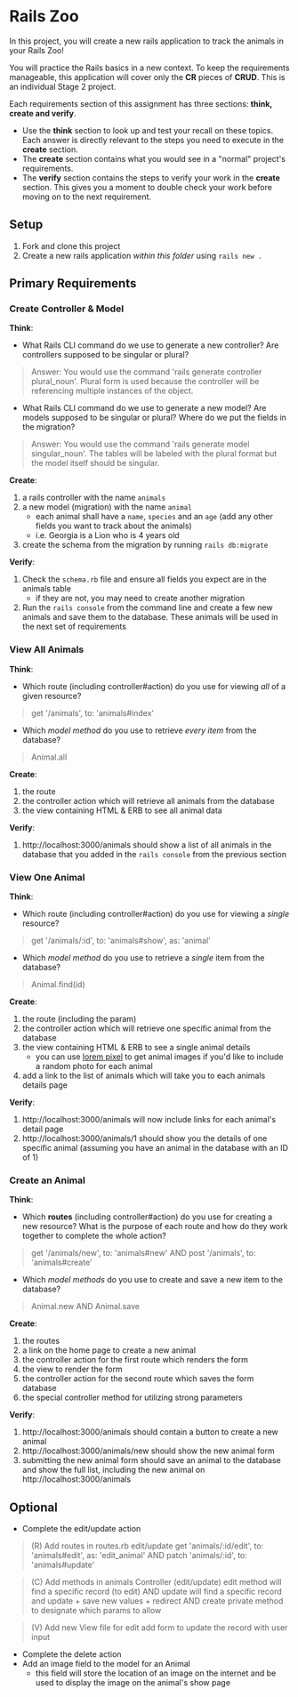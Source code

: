 # Rails Zoo
In this project, you will create a new rails application to track the animals in your Rails Zoo!

You will practice the Rails basics in a new context. To keep the requirements manageable, this application will cover only the **CR** pieces of **CRUD**. This is an individual Stage 2 project.

Each requirements section of this assignment has three sections: **think, create and verify**.
- Use the **think** section to look up and test your recall on these topics. Each answer is directly relevant to the steps you need to execute in the **create** section.
- The **create** section contains what you would see in a "normal" project's requirements.
- The **verify** section contains the steps to verify your work in the **create** section. This gives you a moment to double check your work before moving on to the next requirement.



## Setup
1. Fork and clone this project
2. Create a new rails application _within this folder_ using  `rails new .`

## Primary Requirements
### Create Controller & Model
**Think**:
- What Rails CLI command do we use to generate a new controller? Are controllers supposed to be singular or plural?
>Answer: You would use the command 'rails generate controller plural_noun'. Plural form is used because the controller will be referencing multiple instances of the object.

- What Rails CLI command do we use to generate a new model? Are models supposed to be singular or plural? Where do we put the fields in the migration?
>Answer: You would use the command 'rails generate model singular_noun'. The tables will be labeled with the plural format but the model itself should be singular.

**Create**:
1. a rails controller with the name `animals`
1. a new model (migration) with the name `animal`
    - each animal shall have a `name`, `species` and an `age` (add any other fields you want to track about the animals)
    - i.e. Georgia is a Lion  who is 4 years old
1. create the schema from the migration by running `rails db:migrate`

**Verify**:
1. Check the `schema.rb` file and ensure all fields you expect are in the animals table
    - if they are not, you may need to create another migration
1. Run the `rails console` from the command line and create a few new animals and save them to the database. These animals will be used in the next set of requirements

### View All Animals
**Think**:
- Which route (including controller#action) do you use for viewing _all_ of a given resource?
> get '/animals', to: 'animals#index'

- Which _model method_ do you use to retrieve _every item_ from the database?
> Animal.all

**Create**:
1. the route
1. the controller action which will retrieve all animals from the database
1. the view containing HTML & ERB to see all animal data

**Verify**:
1. http://localhost:3000/animals should show a list of all animals in the database that you added in the `rails console` from the previous section


### View One Animal
**Think**:
- Which route (including controller#action) do you use for viewing a _single_ resource?
> get '/animals/:id', to: 'animals#show', as: 'animal'

- Which _model method_ do you use to retrieve a _single_ item from the database?
> Animal.find(id)

**Create**:
1. the route (including the param)
1. the controller action which will retrieve one specific animal from the database
1. the view containing HTML & ERB to see a single animal details
    - you can use [lorem pixel](http://lorempixel.com) to get animal images if you'd like to include a random photo for each animal
1. add a link to the list of animals which will take you to each animals details page

**Verify**:
1. http://localhost:3000/animals will now include links for each animal's detail page
1. http://localhost:3000/animals/1 should show you the details of one specific animal (assuming you have an animal in the database with an ID of 1)

### Create an Animal
**Think**:
- Which **routes** (including controller#action) do you use for creating a new resource? What is the purpose of each route and how do they work together to complete the whole action?
> get '/animals/new', to: 'animals#new' AND
> post '/animals', to: 'animals#create'

- Which _model methods_ do you use to create and save a new item to the database?
> Animal.new AND
> Animal.save

**Create**:
1. the routes
1. a link on the home page to create a new animal
1. the controller action for the first route which renders the form
1. the view to render the form
1. the controller action for the second route which saves the form database
1. the special controller method for utilizing strong parameters

**Verify**:
1. http://localhost:3000/animals should contain a button to create a new animal
1. http://localhost:3000/animals/new should show the new animal form
1. submitting the new animal form should save an animal to the database and show the full list, including the new animal on http://localhost:3000/animals



## Optional
- Complete the edit/update action

> (R) Add routes in routes.rb edit/update
> get 'animals/:id/edit', to: 'animals#edit', as: 'edit_animal' AND
> patch 'animals/:id', to: 'animals#update'

> (C) Add methods in animals Controller (edit/update)
> edit method will find a specific record (to edit) AND
> update will find a specific record and update + save new values + redirect AND
> create private method to designate which params to allow

> (V) Add new View file for edit
> add form to update the record with user input

- Complete the delete action
- Add an image field to the model for an Animal
  - this field will store the location of an image on the internet and be used to display the image on the animal's show page
